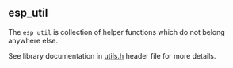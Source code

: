 ## esp_util

The `esp_util` is collection of helper functions which do not belong anywhere 
else. 

See library documentation in [utils.h](include/utils.h) header file 
for more details.
